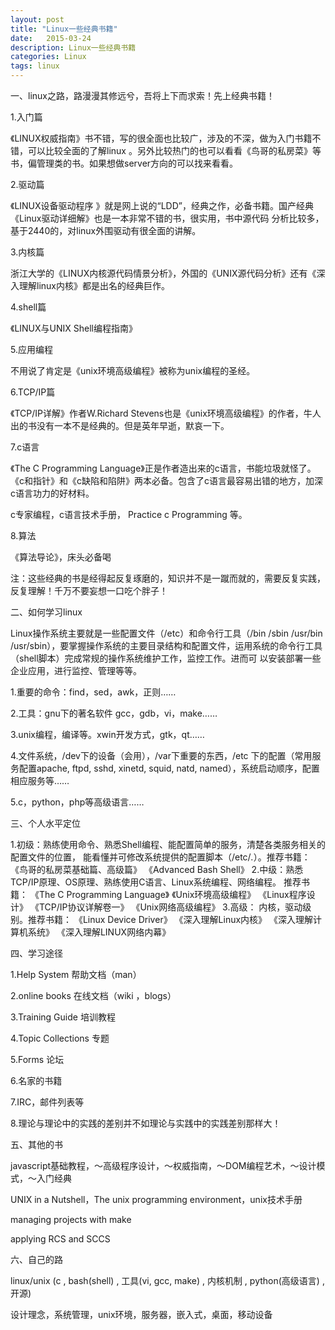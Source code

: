 ```yaml
---
layout: post
title: "Linux一些经典书籍"
date:   2015-03-24
description: Linux一些经典书籍
categories: Linux
tags: linux
---
```


一、linux之路，路漫漫其修远兮，吾将上下而求索！先上经典书籍！

1.入门篇

《LINUX权威指南》书不错，写的很全面也比较广，涉及的不深，做为入门书籍不错，可以比较全面的了解linux 。另外比较热门的也可以看看《鸟哥的私房菜》等书，偏管理类的书。如果想做server方向的可以找来看看。

2.驱动篇

《LINUX设备驱动程序 》就是网上说的“LDD”，经典之作，必备书籍。国产经典《Linux驱动详细解》也是一本非常不错的书，很实用，书中源代码 分析比较多，基于2440的，对linux外围驱动有很全面的讲解。

3.内核篇

浙江大学的《LINUX内核源代码情景分析》，外国的《UNIX源代码分析》还有《深入理解linux内核》都是出名的经典巨作。

4.shell篇

《LINUX与UNIX Shell编程指南》

5.应用编程

不用说了肯定是《unix环境高级编程》被称为unix编程的圣经。

6.TCP/IP篇

《TCP/IP详解》作者W.Richard Stevens也是《unix环境高级编程》的作者，牛人出的书没有一本不是经典的。但是英年早逝，默哀一下。

7.c语言

《The C Programming Language》正是作者造出来的c语言，书能垃圾就怪了。
《c和指针》和《c缺陷和陷阱》两本必备。包含了c语言最容易出错的地方，加深c语言功力的好材料。

c专家编程，c语言技术手册， Practice c Programming 等。

8.算法

《算法导论》，床头必备喝

注：这些经典的书是经得起反复琢磨的，知识并不是一蹴而就的，需要反复实践，反复理解！千万不要妄想一口吃个胖子！

 

二、如何学习linux

Linux操作系统主要就是一些配置文件（/etc）和命令行工具（/bin /sbin /usr/bin /usr/sbin），要掌握操作系统的主要目录结构和配置文件，运用系统的命令行工具（shell脚本）完成常规的操作系统维护工作，监控工作。进而可 以安装部署一些企业应用，进行监控、管理等等。

1.重要的命令：find，sed，awk，正则……

2.工具：gnu下的著名软件 gcc，gdb，vi，make……

3.unix编程，编译等。xwin开发方式，gtk，qt……

4.文件系统，/dev下的设备（会用），/var下重要的东西，/etc 下的配置（常用服务配置apache, ftpd, sshd, xinetd, squid, natd, named），系统启动顺序，配置相应服务等……

5.c，python，php等高级语言……

 

三、个人水平定位

1.初级：熟练使用命令、熟悉Shell编程、能配置简单的服务，清楚各类服务相关的配置文件的位置， 能看懂并可修改系统提供的配置脚本（/etc/*.*）。推荐书籍：
《鸟哥的私房菜基础篇、高级篇》
《Advanced Bash Shell》
2.中级：熟悉TCP/IP原理、OS原理、熟练使用C语言、Linux系统编程、网络编程。 推荐书籍：
《The C Programming Language》
《Unix环境高级编程》
《Linux程序设计》
《TCP/IP协议详解卷一》
《Unix网络高级编程》
3.高级： 内核，驱动级别。推荐书籍：
《Linux Device Driver》
《深入理解Linux内核》
《深入理解计算机系统》
《深入理解LINUX网络内幕》

 

四、学习途径

1.Help System  帮助文档（man）

2.online books  在线文档（wiki ，blogs）

3.Training Guide   培训教程

4.Topic Collections  专题

5.Forms           论坛

6.名家的书籍

7.IRC，邮件列表等

8.理论与理论中的实践的差别并不如理论与实践中的实践差别那样大！

 

五、其他的书

javascript基础教程，～高级程序设计，～权威指南，～DOM编程艺术，～设计模式，～入门经典

UNIX in a Nutshell，The unix programming environment，unix技术手册

managing projects with make

applying RCS and SCCS

 

六、自己的路

linux/unix (c , bash(shell) , 工具(vi, gcc, make) , 内核机制 , python(高级语言) , 开源)

设计理念，系统管理，unix环境，服务器，嵌入式，桌面，移动设备

